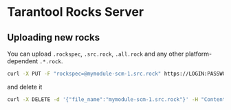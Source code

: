 # Tarantool Rocks Server

## Uploading new rocks

You can upload `.rockspec`, `.src.rock`, `.all.rock`
and any other platform-dependent `.*.rock`.

```bash
curl -X PUT -F "rockspec=@mymodule-scm-1.src.rock" https://LOGIN:PASSWORD@rocks.tarantool.org
```

and delete it
```bash
curl -X DELETE -d '{"file_name":"mymodule-scm-1.src.rock"}' -H "Content-Type: application/json" https://LOGIN:PASSWORD@rocks.tarantool.org
```
